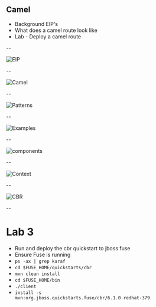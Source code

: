 ## Camel

* Background EIP's
* What does a camel route look like
* Lab - Deploy a camel route

--

![EIP](img/eip-book.png) <!-- .element: fullscreen-size="contain" -->

--

![Camel](img/camel-box.png) <!-- .element: fullscreen-size="contain" -->

--

![Patterns](img/patterns.png) <!-- .element: fullscreen-size="contain" -->

--

![Examples](img/patterns-2.png) <!-- .element: fullscreen-size="contain" -->

--

![components](img/components.png) <!-- .element: fullscreen-size="contain" -->

--

![Context](img/context.png) <!-- .element: fullscreen-size="contain" -->

--

![CBR](img/camel-cbr.png) <!-- .element: fullscreen-size="contain" -->

--

# Lab 3

* Run and deploy the cbr quickstart to jboss fuse
* Ensure Fuse is running
* <code>ps -ax  | grep karaf</code>
* <code>cd $FUSE_HOME/quickstarts/cbr</code>
* <code>mvn clean install</code>
* <code>cd $FUSE_HOME/bin</code>
* <code>./client</code>
* <code>install -s mvn:org.jboss.quickstarts.fuse/cbr/6.1.0.redhat-379</code>